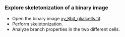 ### Explore skeletonization of a binary image
- Open the binary image [xy_8bit_glialcells.tif](https://github.com/NEUBIAS/training-resources/raw/master/image_data/xy_8bit_glialcells.tif).
- Perform skeletonization.
- Analyze branch properties in the two different cells.
